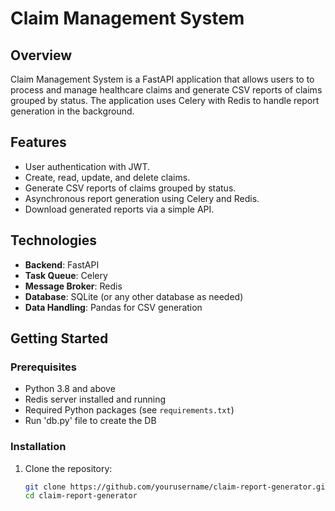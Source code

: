 # Claim Management System

## Overview
Claim Management System is a FastAPI application that allows users to to process and manage healthcare
claims and generate CSV reports of claims grouped by status. The application uses Celery with Redis to handle report generation in the background.

## Features
- User authentication with JWT.
- Create, read, update, and delete claims.
- Generate CSV reports of claims grouped by status.
- Asynchronous report generation using Celery and Redis.
- Download generated reports via a simple API.

## Technologies
- **Backend**: FastAPI
- **Task Queue**: Celery
- **Message Broker**: Redis
- **Database**: SQLite (or any other database as needed)
- **Data Handling**: Pandas for CSV generation

## Getting Started

### Prerequisites
- Python 3.8 and above
- Redis server installed and running
- Required Python packages (see `requirements.txt`)
- Run 'db.py' file to create the DB

### Installation
1. Clone the repository:
   ```bash
   git clone https://github.com/yourusername/claim-report-generator.git
   cd claim-report-generator